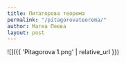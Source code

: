 ```yaml
---
title: Питагорова теорема
permalink: "/pitagorovateorema/"
author: Матеа Пеева
layout: post
---
```


![]({{ 'Pitagorova 1.png' | relative_url }})
